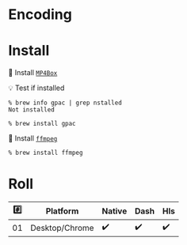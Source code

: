 # Encoding 

# Install

:pushpin: Install [`MP4Box`](https://formulae.brew.sh/formula/gpac)

:bulb: Test if installed

```
% brew info gpac | grep nstalled 
Not installed
```

```
% brew install gpac
```

:pushpin: Install [`ffmpeg`](https://formulae.brew.sh/formula/ffmpeg)

```
% brew install ffmpeg
```



# Roll


|:hash:| Platform               | Native             | Dash               | Hls                |
|------|------------------------|--------------------|--------------------|--------------------|
| 01   | Desktop/Chrome         | :heavy_check_mark: | :heavy_check_mark: | :heavy_check_mark: |
